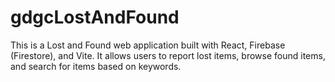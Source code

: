 # gdgcLostAndFound
This is a Lost and Found web application built with React, Firebase (Firestore), and Vite. It allows users to report lost items, browse found items, and search for items based on keywords.
